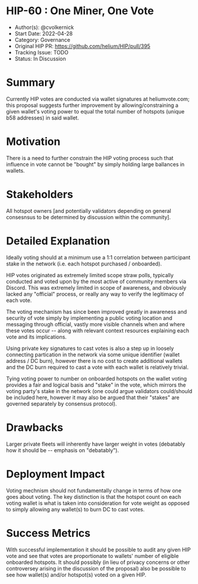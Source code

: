 # HIP-60 : One Miner, One Vote

- Author(s): @cvolkernick
- Start Date: 2022-04-28
- Category: Governance
- Original HIP PR: https://github.com/helium/HIP/pull/395
- Tracking Issue: TODO
- Status: In Discussion

# Summary
[summary]: #summary

Currently HIP votes are conducted via wallet signatures at heliumvote.com; this proposal suggests further improvement
by allowing/constraining a given wallet's voting power to equal the total number of hotspots (unique b58 addresses) in said wallet.


# Motivation
[motivation]: #motivation

There is a need to further constrain the HIP voting process such that influence in vote cannot be "bought" by simply holding large ballances
in wallets.

# Stakeholders
[stakeholders]: #stakeholders

All hotspot owners [and potentially validators depending on general consesnsus to be determined by discussion within the community].

# Detailed Explanation
[detailed-explanation]: #detailed-explanation

Ideally voting should at a minimum use a 1:1 correlation between participant stake in the network (i.e. each hotspot purchased / onboarded).

HIP votes originated as extremely limited scope straw polls, typically conducted and voted upon by the most active of community members
via Discord. This was extremely limited in scope of awareness, and obviously lacked any "official" process, or really any way to verify the
legitimacy of each vote.

The voting mechanism has since been improved greatly in awareness and security of vote simply by implementing a
public voting location and messaging through official, vastly more visible channels when and where these votes occur -- along with relevant
context resources explaining each vote and its implications.

Using private key signatures to cast votes is also a step up in loosely connecting
partication in the network via some unique identifier (wallet address / DC burn), however there is no cost to create additional wallets and the
DC burn required to cast a vote with each wallet is relatively trivial.

Tying voting power to number on onboarded hotspots on the wallet voting provides a fair and logical basis and "stake" in the vote, which mirrors
the voting party's stake in the network (one could argue validators could/should be included here, however it may also be argued that their "stakes"
are governed separately by consensus protocol).

# Drawbacks
[drawbacks]: #drawbacks

Larger private fleets will inherently have larger weight in votes (debatably how it should be -- emphasis on "debatably").

# Deployment Impact
[deployment-impact]: #deployment-impact

Voting mechnism should not fundamentally change in terms of how one goes about voting. The key distinction is that the hotspot count on each
voting wallet is what is taken into consideration for vote weight as opposed to simply allowing any wallet(s) to burn DC to cast votes.

# Success Metrics
[success-metrics]: #success-metrics

With successful implementation it should be possible to audit any given HIP vote and see that votes are proportionate to wallets' number of 
eligible onboarded hotspots. It should possibly (in lieu of privacy concerns or other controversey arising in the discussion of the proposal)
also be possible to see how wallet(s) and/or hotspot(s) voted on a given HIP.
